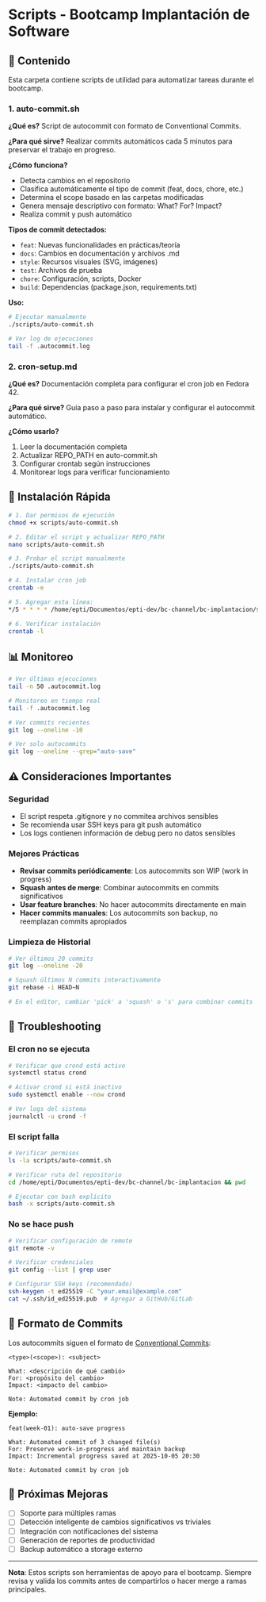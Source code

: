 # Scripts - Bootcamp Implantación de Software

## 📁 Contenido

Esta carpeta contiene scripts de utilidad para automatizar tareas durante el bootcamp.

### 1. auto-commit.sh

**¿Qué es?** Script de autocommit con formato de Conventional Commits.

**¿Para qué sirve?** Realizar commits automáticos cada 5 minutos para preservar el trabajo en progreso.

**¿Cómo funciona?**

- Detecta cambios en el repositorio
- Clasifica automáticamente el tipo de commit (feat, docs, chore, etc.)
- Determina el scope basado en las carpetas modificadas
- Genera mensaje descriptivo con formato: What? For? Impact?
- Realiza commit y push automático

**Tipos de commit detectados:**

- `feat`: Nuevas funcionalidades en prácticas/teoría
- `docs`: Cambios en documentación y archivos .md
- `style`: Recursos visuales (SVG, imágenes)
- `test`: Archivos de prueba
- `chore`: Configuración, scripts, Docker
- `build`: Dependencias (package.json, requirements.txt)

**Uso:**

```bash
# Ejecutar manualmente
./scripts/auto-commit.sh

# Ver log de ejecuciones
tail -f .autocommit.log
```

### 2. cron-setup.md

**¿Qué es?** Documentación completa para configurar el cron job en Fedora 42.

**¿Para qué sirve?** Guía paso a paso para instalar y configurar el autocommit automático.

**¿Cómo usarlo?**

1. Leer la documentación completa
2. Actualizar REPO_PATH en auto-commit.sh
3. Configurar crontab según instrucciones
4. Monitorear logs para verificar funcionamiento

## 🚀 Instalación Rápida

```bash
# 1. Dar permisos de ejecución
chmod +x scripts/auto-commit.sh

# 2. Editar el script y actualizar REPO_PATH
nano scripts/auto-commit.sh

# 3. Probar el script manualmente
./scripts/auto-commit.sh

# 4. Instalar cron job
crontab -e

# 5. Agregar esta línea:
*/5 * * * * /home/epti/Documentos/epti-dev/bc-channel/bc-implantacion/scripts/auto-commit.sh >> /home/epti/Documentos/epti-dev/bc-channel/bc-implantacion/.autocommit.log 2>&1

# 6. Verificar instalación
crontab -l
```

## 📊 Monitoreo

```bash
# Ver últimas ejecuciones
tail -n 50 .autocommit.log

# Monitoreo en tiempo real
tail -f .autocommit.log

# Ver commits recientes
git log --oneline -10

# Ver solo autocommits
git log --oneline --grep="auto-save"
```

## ⚠️ Consideraciones Importantes

### Seguridad

- El script respeta .gitignore y no commitea archivos sensibles
- Se recomienda usar SSH keys para git push automático
- Los logs contienen información de debug pero no datos sensibles

### Mejores Prácticas

- **Revisar commits periódicamente**: Los autocommits son WIP (work in progress)
- **Squash antes de merge**: Combinar autocommits en commits significativos
- **Usar feature branches**: No hacer autocommits directamente en main
- **Hacer commits manuales**: Los autocommits son backup, no reemplazan commits apropiados

### Limpieza de Historial

```bash
# Ver últimos 20 commits
git log --oneline -20

# Squash últimos N commits interactivamente
git rebase -i HEAD~N

# En el editor, cambiar 'pick' a 'squash' o 's' para combinar commits
```

## 🔧 Troubleshooting

### El cron no se ejecuta

```bash
# Verificar que crond está activo
systemctl status crond

# Activar crond si está inactivo
sudo systemctl enable --now crond

# Ver logs del sistema
journalctl -u crond -f
```

### El script falla

```bash
# Verificar permisos
ls -la scripts/auto-commit.sh

# Verificar ruta del repositorio
cd /home/epti/Documentos/epti-dev/bc-channel/bc-implantacion && pwd

# Ejecutar con bash explícito
bash -x scripts/auto-commit.sh
```

### No se hace push

```bash
# Verificar configuración de remote
git remote -v

# Verificar credenciales
git config --list | grep user

# Configurar SSH keys (recomendado)
ssh-keygen -t ed25519 -C "your.email@example.com"
cat ~/.ssh/id_ed25519.pub  # Agregar a GitHub/GitLab
```

## 📝 Formato de Commits

Los autocommits siguen el formato de [Conventional Commits](https://www.conventionalcommits.org/):

```
<type>(<scope>): <subject>

What: <descripción de qué cambió>
For: <propósito del cambio>
Impact: <impacto del cambio>

Note: Automated commit by cron job
```

**Ejemplo:**

```
feat(week-01): auto-save progress

What: Automated commit of 3 changed file(s)
For: Preserve work-in-progress and maintain backup
Impact: Incremental progress saved at 2025-10-05 20:30

Note: Automated commit by cron job
```

## 🎯 Próximas Mejoras

- [ ] Soporte para múltiples ramas
- [ ] Detección inteligente de cambios significativos vs triviales
- [ ] Integración con notificaciones del sistema
- [ ] Generación de reportes de productividad
- [ ] Backup automático a storage externo

---

**Nota**: Estos scripts son herramientas de apoyo para el bootcamp. Siempre revisa y valida los commits antes de compartirlos o hacer merge a ramas principales.
